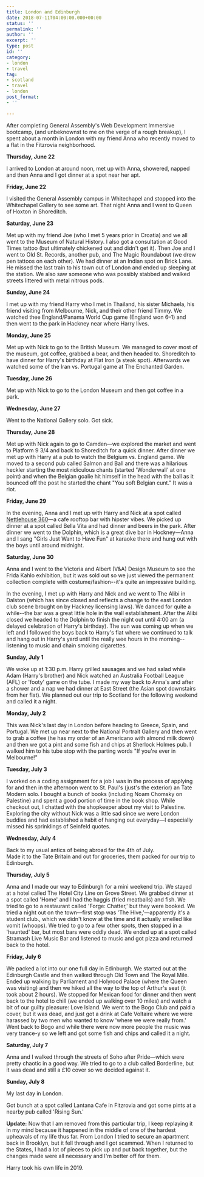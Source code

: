 ```yaml
---
title: London and Edinburgh
date: 2018-07-11T04:00:00.000+00:00
status: ''
permalink: ''
author: ''
excerpt: ''
type: post
id: ''
category:
- london
- travel
tag:
- scotland
- travel
- london
post_format:
- ''

---
```

After completing General Assembly's Web Development Immersive bootcamp, (and unbeknownst to me on the verge of a rough breakup), I spent about a month in London with my friend Anna who recently moved to a flat in the Fitzrovia neighborhood.

**Thursday, June 22**

I arrived to London at around noon, met up with Anna, showered, napped and then Anna and I got dinner at a spot near her apt.

**Friday, June 22**

I visited the General Assembly campus in Whitechapel and stopped into the Whitechapel Gallery to see some art. That night Anna and I went to Queen of Hoxton in Shoreditch.

**Saturday, June 23**

Met up with my friend Joe (who I met 5 years prior in Croatia) and we all went to the Museum of Natural History. I also got a consultation at Good Times tattoo (but ultimately chickened out and didn't get it). Then Joe and I went to Old St. Records, another pub, and The Magic Roundabout (we drew pen tattoos on each other). We had dinner at an Indian spot on Brick Lane. He missed the last train to his town out of London and ended up sleeping at the station. We also saw someone who was possibly stabbed and walked streets littered with metal nitrous pods.

**Sunday, June 24**

I met up with my friend Harry who I met in Thailand, his sister Michaela, his friend visiting from Melbourne, Nick, and their other friend Timmy. We watched thee England/Panama World Cup game (England won 6–1) and then went to the park in Hackney near where Harry lives.

**Monday, June 25**

Met up with Nick to go to the British Museum. We managed to cover most of the museum, got coffee, grabbed a bear, and then headed to. Shoreditch to have dinner for Harry's birthday at Flat Iron (a steak spot). Afterwards we watched some of the Iran vs. Portugal game at The Enchanted Garden.

**Tuesday, June 26**

Met up with Nick to go to the London Museum and then got coffee in a park.

**Wednesday, June 27**

Went to the National Gallery solo. Got sick.

**Thursday, June 28**

Met up with Nick again to go to Camden—we explored the market and went to Platform 9 3/4 and back to Shoreditch for a quick dinner. After dinner we met up with Harry at a pub to watch the Belgium vs. England game. We moved to a second pub called Salmon and Ball and there was a hilarious heckler starting the most ridiculous chants (started 'Wonderwall' at one point) and when the Belgian goalie hit himself in the head with the ball as it bounced off the post he started the chant "You soft Belgian cunt." It was a riot.

**Friday, June 29**

In the evening, Anna and I met up with Harry and Nick at a spot called [Nettlehouse 360](https://netil360.com/ "Nettlehouse 360")—a cafe rooftop bar with hipster vibes. We picked up dinner at a spot called Bella Vita and had dinner and beers in the park. After dinner we went to the Dolphin, which is a great dive bar in Hockney—Anna and I sang "Girls Just Want to Have Fun" at karaoke there and hung out with the boys until around midnight.

**Saturday, June 30**

Anna and I went to the Victoria and Albert (V&A) Design Museum to see the Frida Kahlo exhibition, but it was sold out so we just viewed the permanent collection complete with costume/fashion--it's quite an impressive building.

In the evening, I met up with Harry and Nick and we went to The Alibi in Dalston (which has since closed and reflects a change to the east London club scene brought on by Hackney licensing laws). We danced for quite a while--the bar was a great little hole in the wall establishment. After the Alibi closed we headed to the Dolphin to finish the night out until 4:00 am (a delayed celebration of Harry's birthday). The sun was coming up when we left and I followed the boys back to Harry's flat where we continued to talk and hang out in Harry's yard until the really wee hours in the morning--listening to music and chain smoking cigarettes.

**Sunday, July 1**

We woke up at 1:30 p.m. Harry grilled sausages and we had salad while Adam (Harry's brother) and Nick watched an Australia Football League (AFL) or 'footy' game on the tube. I made my way back to Anna's and after a shower and a nap we had dinner at East Street (the Asian spot downstairs from her flat). We planned out our trip to Scotland for the following weekend and called it a night.

**Monday, July 2**

This was Nick's last day in London before heading to Greece, Spain, and Portugal. We met up near next to the National Portrait Gallery and then went to grab a coffee (he has my order of an Americano with almond milk down) and then we got a pint and some fish and chips at Sherlock Holmes pub. I walked him to his tube stop with the parting words "If you're ever in Melbourne!"

**Tuesday, July 3**

I worked on a coding assignment for a job I was in the process of applying for and then in the afternoon went to St. Paul's (just's the exterior) an Tate Modern solo. I bought a bunch of books (including Noam Chomsky on Palestine) and spent a good portion of time in the book shop. While checkout out, I chatted with the shopkeeper about my visit to Palestine. Exploring the city without Nick was a little sad since we were London buddies and had established a habit of hanging out everyday—I especially missed his sprinklings of Seinfeld quotes.

**Wednesday, July 4**

Back to my usual antics of being abroad for the 4th of July.  
Made it to the Tate Britain and out for groceries, them packed for our trip to Edinburgh.

**Thursday, July 5**

Anna and I made our way to Edinburgh for a mini weekend trip. We stayed at a hotel called The Hotel City Line on Grove Street. We grabbed dinner at a spot called 'Home' and I had the haggis (fried meatballs) and fish. We tried to go to a restaurant called 'Forge: Chatter,' but they were booked.  We tried a night out on the town—first stop was 'The Hive,'—apparently it's a student club., which we didn't know at the time and it actually smelled like vomit (whoops). We tried to go to a few other spots, then stopped in a 'haunted' bar, but most bars were oddly dead. We ended up at a spot called Stramash Live Music Bar and listened to music and got pizza and returned back to the hotel.

**Friday, July 6**

We packed a lot into our one full day in Edinburgh. We started out at the Edinburgh Castle  and then walked through Old Town and The Royal Mile. Ended up walking by Parliament and Holyrood Palace (where the Queen was visiting) and then we hiked all the way to the top of Arthur's seat (it took about 2 hours). We stopped for Mexican food for dinner and then went back to the hotel to chill (we ended up walking over 10 miles) and watch a bit of our guilty pleasure: Love Island. We went to the Bogo Club and paid a cover, but it was dead, and just got a drink at Cafe Voltaire where we were harassed by two men who wanted to know 'where we were really from.' Went back to Bogo and while there were now more people the music was very trance-y  so we left and got some fish and chips and called it a night.

**Saturday, July 7**

Anna and I walked through the streets of Soho after Pride—which were pretty chaotic in a good way. We tried to go to a club called Borderline, but it was dead and still a £10 cover so we decided against it.

**Sunday, July 8**

My last day in London.

Got bunch at a spot called Lantana Cafe in Fitzrovia and got some pints at a nearby pub called 'Rising Sun.'

**Update:** Now that I am removed from this particular trip, I keep replaying it in my mind because it happened in the middle of one of the hardest upheavals of my life thus far. From London I tried to secure an apartment back in Brooklyn, but it fell through and I got scammed. When I returned to the States, I had a lot of pieces to pick up and put back together, but the changes made were all necessary and I'm better off for them. 

Harry took his own life in 2019.